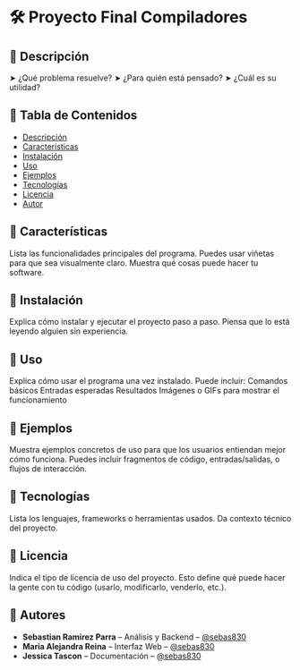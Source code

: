 # 🛠️ Proyecto Final Compiladores

## 📌 Descripción
➤ ¿Qué problema resuelve?
➤ ¿Para quién está pensado?
➤ ¿Cuál es su utilidad?

## 📌 Tabla de Contenidos
- [Descripción](#descripción)
- [Características](#características)
- [Instalación](#instalación)
- [Uso](#uso)
- [Ejemplos](#ejemplos)
- [Tecnologías](#tecnologías)
- [Licencia](#licencia)
- [Autor](#autores)

## 🚀 Características
Lista las funcionalidades principales del programa.
Puedes usar viñetas para que sea visualmente claro.
Muestra qué cosas puede hacer tu software.

## 🚀 Instalación
Explica cómo instalar y ejecutar el proyecto paso a paso.
Piensa que lo está leyendo alguien sin experiencia.

## 🚀 Uso
Explica cómo usar el programa una vez instalado.
Puede incluir:
Comandos básicos
Entradas esperadas
Resultados
Imágenes o GIFs para mostrar el funcionamiento

## 🚀 Ejemplos
Muestra ejemplos concretos de uso para que los usuarios entiendan mejor cómo funciona.
Puedes incluir fragmentos de código, entradas/salidas, o flujos de interacción.

## 🚀 Tecnologías
Lista los lenguajes, frameworks o herramientas usados.
Da contexto técnico del proyecto.

## 🚀 Licencia
Indica el tipo de licencia de uso del proyecto.
Esto define qué puede hacer la gente con tu código (usarlo, modificarlo, venderlo, etc.).

## 🚀 Autores
- **Sebastian Ramirez Parra** – Análisis y Backend – [@sebas830](https://github.com/sebas830)
- **Maria Alejandra Reina** – Interfaz Web – [@sebas830](https://github.com/sebas830)
- **Jessica Tascon** – Documentación – [@sebas830](https://github.com/sebas830)



